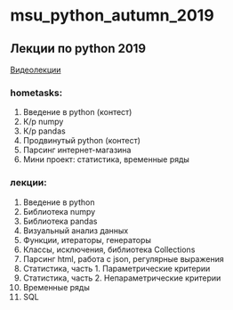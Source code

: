 # msu_python_autumn_2019

## Лекции по python 2019

[Видеолекции](https://www.youtube.com/playlist?list=PLrCZzMib1e9p6lpNv-yt6uvHGyBxQncEh)

### hometasks:
1) Введение в python (контест)
2) К/р numpy
3) К/р pandas
4) Продвинутый python (контест)
5) Парсинг интернет-магазина
6) Мини проект: статистика, временные ряды

### лекции:
1) Введение в python
2) Библиотека numpy
3) Библиотека pandas
4) Визуальный анализ данных
5) Функции, итераторы, генераторы
6) Классы, исключения, библиотека Collections
7) Парсинг html, работа с json, регулярные выражения
8) Статистика, часть 1. Параметрические критерии
9) Статистика, часть 2. Непараметрические критерии
10) Временные ряды
11) SQL
